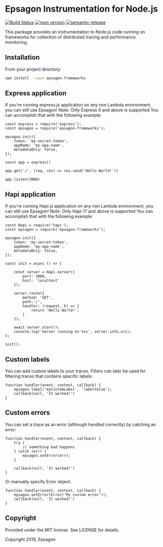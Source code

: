 # Epsagon Instrumentation for Node.js
[![Build Status](https://travis-ci.com/epsagon/epsagon-node-frameworks.svg?token=wsveVqcNtBtmq6jpZfSf&branch=master)](https://travis-ci.com/epsagon/epsagon-node-frameworks)
[![npm version](https://badge.fury.io/js/epsagon-frameworks.svg)](https://badge.fury.io/js/epsagon-frameworks)
[![semantic-release](https://img.shields.io/badge/%20%20%F0%9F%93%A6%F0%9F%9A%80-semantic--release-e10079.svg)](https://github.com/semantic-release/semantic-release)

This package provides an instrumentation to Node.js code running on frameworks for collection of distributed tracing and performance monitoring.

## Installation

From your project directory:

```sh
npm install --save epsagon-frameworks
```


## Express application

If you're running express.js application on any non Lambda environment, you can still use Epsagon!
Note: Only Express 4 and above is supported
You can accomplish that with the following example:

```node
const express = require('express');
const epsagon = require('epsagon-frameworks');

epsagon.init({
    token: 'my-secret-token',
    appName: 'my-app-name',
    metadataOnly: false,
});

const app = express()

app.get('/', (req, res) => res.send('Hello World!'))

app.listen(3000)
```

## Hapi application

If you're running Hapi.js application on any non Lambda environment, you can still use Epsagon!
Note: Only Hapi 17 and above is supported
You can accomplish that with the following example:

```node
const Hapi = require('hapi');
const epsagon = require('epsagon-frameworks');

epsagon.init({
    token: 'my-secret-token',
    appName: 'my-app-name',
    metadataOnly: false,
});

const init = async () => {

    const server = Hapi.server({
        port: 3000,
        host: 'localhost'
    });

    server.route({
        method: 'GET',
        path:'/',
        handler: (request, h) => {
            return 'Hello World!';
        }
    });

    await server.start();
    console.log('Server running on %ss', server.info.uri);
};

init();
```


## Custom labels

You can add custom labels to your traces. Filters can later be used for filtering
traces that contains specific labels:
```node
function handler(event, context, callback) {
    epsagon.label('myCustomLabel', 'labelValue');
    callback(null, 'It worked!')
}
```

## Custom errors

You can set a trace as an error (although handled correctly) by catching an error:
```node
function handler(event, context, callback) {
    try {
        // something bad happens
    } catch (err) {
        epsagon.setError(err);
    }

    callback(null, 'It worked!')
}
```

Or manually specify Error object:
```node
function handler(event, context, callback) {
    epsagon.setError(Error('My custom error'));
    callback(null, 'It worked!')
}
```


## Copyright

Provided under the MIT license. See LICENSE for details.

Copyright 2019, Epsagon
